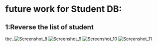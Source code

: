# future work for Student DB:
## 1:Reverse the list of student
tbc..![Screenshot_8](https://github.com/omarmohamedmoustafa/Master-Embedded-Systems/assets/93324483/3d538c74-d0c3-4725-8722-4c7ba5468b28)
![Screenshot_9](https://github.com/omarmohamedmoustafa/Master-Embedded-Systems/assets/93324483/3463cc89-d507-4d6f-ad43-ce5bd76f2f36)
![Screenshot_10](https://github.com/omarmohamedmoustafa/Master-Embedded-Systems/assets/93324483/5c487810-fb06-4694-bf9e-8c6407fabcde)
![Screenshot_11](https://github.com/omarmohamedmoustafa/Master-Embedded-Systems/assets/93324483/eec6b805-8cc8-45fb-b47b-4d2f5468fa7f)
